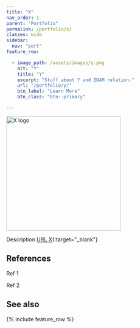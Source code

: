 ```yaml
---
title: "X"
nav_order: 1
parent: "Portfolio"
permalink: /portfolio/x/
classes: wide
sidebar:
  nav: "port"
feature_row:

  - image_path: /assets/images/y.png
    alt: "Y"
    title: "Y"
    excerpt: "Stuff about Y and EDAM relation."
    url: "/portfolio/y/"
    btn_label: "Learn More"
    btn_class: "btn--primary"

---
```


<div style="display: flex; align-items: center; gap: 1em; margin-bottom: 1em;">
  <img src="{{ '/assets/images/x.png' | relative_url }}" alt="X logo" style="width: 300px; height: auto;">
  <h2 style="margin: 0;"></h2>
</div>

Description [URL X](){:target="_blank"}

## References

Ref 1

Ref 2

## See also

{% include feature_row %}